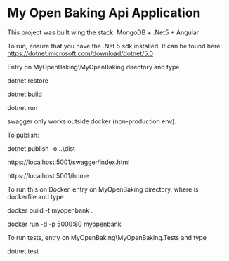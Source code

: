 # My Open Baking Api Application

This project was built wing the stack: MongoDB + .Net5 + Angular

To run, ensure that you have the .Net 5 sdk installed. It can be found here: https://dotnet.microsoft.com/download/dotnet/5.0

Entry on MyOpenBaking\MyOpenBaking directory and type

dotnet restore

dotnet build

dotnet run

swagger only works outside docker (non-production env).

To publish:

dotnet publish -o ..\dist

https://localhost:5001/swagger/index.html

https://localhost:5001/home

To run this on Docker, entry on MyOpenBaking directory, where is dockerfile and type

docker build -t myopenbank .

docker run -d -p 5000:80 myopenbank

To run tests, entry on MyOpenBaking\MyOpenBaking.Tests and type

dotnet test
